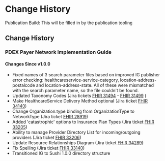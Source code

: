 # Change History
Publication Build: This will be filled in by the publication tooling
## Change History
### PDEX Payer Network Implementation Guide
#### Changes Since v1.0.0
* Fixed names of 3 search parameter files based on improved IG publisher error checking: healthcareservice-service-category, location-address-postalcode and location-address-state. All of these were mismatched with the search parameter name, so the file couldn't be found.
* Updated Taxonomy Codes (Jira tickets [FHIR 31494](https://jira.hl7.org/browse/FHIR-33206?filter=14707)  - [FHIR 31499](https://jira.hl7.org/browse/FHIR-33206?filter=14707) )
* Make HealthcareService Delivery Method optional (Jira ticket [FHIR 34140](https://jira.hl7.org/browse/FHIR-34140?filter=14707))
* Change Organization.type binding from OrganizationType to NetworkType (Jira ticket [FHIR 28919](https://jira.hl7.org/browse/FHIR-28919?filter=14707))
* Added 'catastrophic' options to Insurance Plan Types (Jira ticket [FHIR 33205](https://jira.hl7.org/browse/FHIR-33205filter=14707))
* Ability to manage Provider Directory List for incoming/outgoing providers (Jira ticket [FHIR 33206](https://jira.hl7.org/browse/FHIR-33206?filter=14707))
* Update Resource Relationships Diagram (Jira ticket [FHIR 34289](https://jira.hl7.org/browse/FHIR-34289?filter=14707))
* Fix Spelling (Jira ticket [FHIR 33140](https://jira.hl7.org/browse/FHIR-33140?filter=14707))
* Transitioned IG to Sushi 1.0.0 directory structure